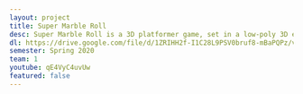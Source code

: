 ```yaml
---
layout: project
title: Super Marble Roll
desc: Super Marble Roll is a 3D platformer game, set in a low-poly 3D environment. The goal is to complete all six levels in the game. Each level has a unique track that the player navigates with a playable marble using WASD, doing their best to avoid obstacles and not fall off the track.  ﻿﻿﻿
dl: https://drive.google.com/file/d/1ZRIHH2f-I1C28L9PSV0bruf8-mBaPQPz/view
semester: Spring 2020
team: 1
youtube: qE4VyC4uvUw
featured: false
---
```

